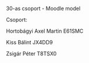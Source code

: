 30-as csoport - Moodle model



Csoport:

Hortobágyi Axel Martin    E61SMC

Kiss Bálint     JX4DD9

Zsigár Péter    T8TSX0
